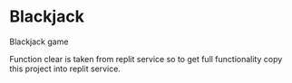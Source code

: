 # Blackjack
Blackjack game

Function clear is taken from replit service so to get full functionality copy this project into replit service.